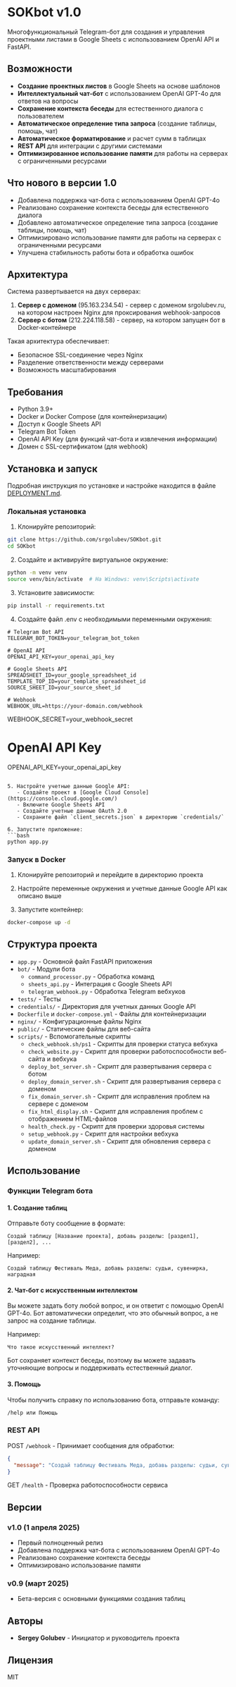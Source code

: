# SOKbot v1.0

Многофункциональный Telegram-бот для создания и управления проектными листами в Google Sheets с использованием OpenAI API и FastAPI.

## Возможности

- **Создание проектных листов** в Google Sheets на основе шаблонов
- **Интеллектуальный чат-бот** с использованием OpenAI GPT-4o для ответов на вопросы
- **Сохранение контекста беседы** для естественного диалога с пользователем
- **Автоматическое определение типа запроса** (создание таблицы, помощь, чат)
- **Автоматическое форматирование** и расчет сумм в таблицах
- **REST API** для интеграции с другими системами
- **Оптимизированное использование памяти** для работы на серверах с ограниченными ресурсами

## Что нового в версии 1.0

- Добавлена поддержка чат-бота с использованием OpenAI GPT-4o
- Реализовано сохранение контекста беседы для естественного диалога
- Добавлено автоматическое определение типа запроса (создание таблицы, помощь, чат)
- Оптимизировано использование памяти для работы на серверах с ограниченными ресурсами
- Улучшена стабильность работы бота и обработка ошибок

## Архитектура

Система развертывается на двух серверах:
1. **Сервер с доменом** (95.163.234.54) - сервер с доменом srgolubev.ru, на котором настроен Nginx для проксирования webhook-запросов
2. **Сервер с ботом** (212.224.118.58) - сервер, на котором запущен бот в Docker-контейнере

Такая архитектура обеспечивает:
- Безопасное SSL-соединение через Nginx
- Разделение ответственности между серверами
- Возможность масштабирования

## Требования

- Python 3.9+
- Docker и Docker Compose (для контейнеризации)
- Доступ к Google Sheets API
- Telegram Bot Token
- OpenAI API Key (для функций чат-бота и извлечения информации)
- Домен с SSL-сертификатом (для webhook)

## Установка и запуск

Подробная инструкция по установке и настройке находится в файле [DEPLOYMENT.md](DEPLOYMENT.md).

### Локальная установка

1. Клонируйте репозиторий:
```bash
git clone https://github.com/srgolubev/SOKbot.git
cd SOKbot
```

2. Создайте и активируйте виртуальное окружение:
```bash
python -m venv venv
source venv/bin/activate  # На Windows: venv\Scripts\activate
```

3. Установите зависимости:
```bash
pip install -r requirements.txt
```

4. Создайте файл .env с необходимыми переменными окружения:
```
# Telegram Bot API
TELEGRAM_BOT_TOKEN=your_telegram_bot_token

# OpenAI API
OPENAI_API_KEY=your_openai_api_key

# Google Sheets API
SPREADSHEET_ID=your_google_spreadsheet_id
TEMPLATE_TOP_ID=your_template_spreadsheet_id
SOURCE_SHEET_ID=your_source_sheet_id

# Webhook
WEBHOOK_URL=https://your-domain.com/webhook
```
WEBHOOK_SECRET=your_webhook_secret

# OpenAI API Key
OPENAI_API_KEY=your_openai_api_key
```

5. Настройте учетные данные Google API:
   - Создайте проект в [Google Cloud Console](https://console.cloud.google.com/)
   - Включите Google Sheets API
   - Создайте учетные данные OAuth 2.0
   - Сохраните файл `client_secrets.json` в директорию `credentials/`

6. Запустите приложение:
```bash
python app.py
```

### Запуск в Docker

1. Клонируйте репозиторий и перейдите в директорию проекта

2. Настройте переменные окружения и учетные данные Google API как описано выше

3. Запустите контейнер:
```bash
docker-compose up -d
```

## Структура проекта

- `app.py` - Основной файл FastAPI приложения
- `bot/` - Модули бота
  - `command_processor.py` - Обработка команд
  - `sheets_api.py` - Интеграция с Google Sheets API
  - `telegram_webhook.py` - Обработка Telegram вебхуков
- `tests/` - Тесты
- `credentials/` - Директория для учетных данных Google API
- `Dockerfile` и `docker-compose.yml` - Файлы для контейнеризации
- `nginx/` - Конфигурационные файлы Nginx
- `public/` - Статические файлы для веб-сайта
- `scripts/` - Вспомогательные скрипты
  - `check_webhook.sh/ps1` - Скрипты для проверки статуса вебхука
  - `check_website.py` - Скрипт для проверки работоспособности веб-сайта и вебхука
  - `deploy_bot_server.sh` - Скрипт для развертывания сервера с ботом
  - `deploy_domain_server.sh` - Скрипт для развертывания сервера с доменом
  - `fix_domain_server.sh` - Скрипт для исправления проблем на сервере с доменом
  - `fix_html_display.sh` - Скрипт для исправления проблем с отображением HTML-файлов
  - `health_check.py` - Скрипт для проверки здоровья системы
  - `setup_webhook.py` - Скрипт для настройки вебхука
  - `update_domain_server.sh` - Скрипт для обновления сервера с доменом

## Использование

### Функции Telegram бота

#### 1. Создание таблиц

Отправьте боту сообщение в формате:
```
Создай таблицу [Название проекта], добавь разделы: [раздел1], [раздел2], ...
```

Например:
```
Создай таблицу Фестиваль Меда, добавь разделы: судьи, сувенирка, наградная
```

#### 2. Чат-бот с искусственным интеллектом

Вы можете задать боту любой вопрос, и он ответит с помощью OpenAI GPT-4o. Бот автоматически определит, что это обычный вопрос, а не запрос на создание таблицы.

Например:
```
Что такое искусственный интеллект?
```

Бот сохраняет контекст беседы, поэтому вы можете задавать уточняющие вопросы и поддерживать естественный диалог.

#### 3. Помощь

Чтобы получить справку по использованию бота, отправьте команду:
```
/help или Помощь
```

### REST API

POST `/webhook` - Принимает сообщения для обработки:
```json
{
  "message": "Создай таблицу Фестиваль Меда, добавь разделы: судьи, сувенирка, наградная"
}
```

GET `/health` - Проверка работоспособности сервиса

## Версии

### v1.0 (1 апреля 2025)
- Первый полноценный релиз
- Добавлена поддержка чат-бота с использованием OpenAI GPT-4o
- Реализовано сохранение контекста беседы
- Оптимизировано использование памяти

### v0.9 (март 2025)
- Бета-версия с основными функциями создания таблиц

## Авторы

- **Sergey Golubev** - Инициатор и руководитель проекта

## Лицензия

MIT
